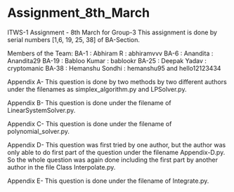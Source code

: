 # Assignment_8th_March
ITWS-1 Assignment - 8th March for Group-3
This assignment is done by serial numbers [1,6, 19, 25, 38] of BA-Section.

Members of the Team:
BA-1  : Abhiram R         : abhiramvvv
BA-6  : Anandita          : Anandita29 
BA-19 : Babloo Kumar      : bablookr
BA-25 : Deepak Yadav      : cryptomanic
BA-38 : Hemanshu Sondhi   : hemanshu95 and hello12123434

Appendix A- This question is done by two methods by two different authors under the filenames as simplex_algorithm.py and LPSolver.py.

Appendix B- This question is done under the filename of LinearSystemSolver.py.

Appendix C- This question is done under the filename of polynomial_solver.py.

Appendix D- This question was first tried by one author, but the author was only able to do first part of the question under the filename Appendix-D.py. So the whole question was again done including the first part by another author in the file Class Interpolate.py.

Appendix E- This question is done under the filename of Integrate.py.


